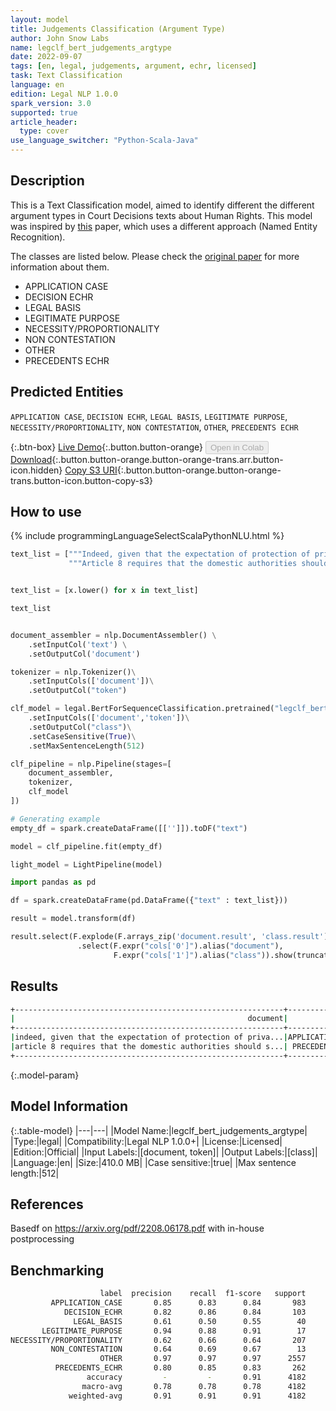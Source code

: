 ```yaml
---
layout: model
title: Judgements Classification (Argument Type)
author: John Snow Labs
name: legclf_bert_judgements_argtype
date: 2022-09-07
tags: [en, legal, judgements, argument, echr, licensed]
task: Text Classification
language: en
edition: Legal NLP 1.0.0
spark_version: 3.0
supported: true
article_header:
  type: cover
use_language_switcher: "Python-Scala-Java"
---
```


## Description

This is a Text Classification model, aimed to identify different the different argument types in Court Decisions texts about Human Rights. This model was inspired by [this](https://arxiv.org/pdf/2208.06178.pdf) paper, which uses a different approach (Named Entity Recognition).

The classes are listed below. Please check the [original paper](https://arxiv.org/pdf/2208.06178.pdf) for more information about them.

- APPLICATION CASE
- DECISION ECHR
- LEGAL BASIS
- LEGITIMATE PURPOSE
- NECESSITY/PROPORTIONALITY
- NON CONTESTATION
- OTHER
- PRECEDENTS ECHR

## Predicted Entities

`APPLICATION CASE`, `DECISION ECHR`, `LEGAL BASIS`, `LEGITIMATE PURPOSE`, `NECESSITY/PROPORTIONALITY`, `NON CONTESTATION`, `OTHER`, `PRECEDENTS ECHR`

{:.btn-box}
[Live Demo](https://demo.johnsnowlabs.com/finance/LEG_JUDGEMENTS_CLF/){:.button.button-orange}
<button class="button button-orange" disabled>Open in Colab</button>
[Download](https://s3.amazonaws.com/auxdata.johnsnowlabs.com/legal/models/legclf_bert_judgements_argtype_en_1.0.0_3.2_1662562438186.zip){:.button.button-orange.button-orange-trans.arr.button-icon.hidden}
[Copy S3 URI](s3://auxdata.johnsnowlabs.com/legal/models/legclf_bert_judgements_argtype_en_1.0.0_3.2_1662562438186.zip){:.button.button-orange.button-orange-trans.button-icon.button-copy-s3}

## How to use



<div class="tabs-box" markdown="1">
{% include programmingLanguageSelectScalaPythonNLU.html %}

```python
text_list = ["""Indeed, given that the expectation of protection of private life may be reduced on account of the public functions exercised, the Court considers that, in order to ensure a fair balancing of the interests at stake, the domestic courts, in assessing the facts submitted for their examination, ought to have taken into account the potential impact of the Prince's status as Head of State, and to have attempted, in that context, to determine the parts of the impugned article that belonged to the strictly private domain and what fell within the public sphere.""",
             """Article 8 requires that the domestic authorities should strike a fair balance between the interests of the child and those of the parents, and that, in the balancing process, particular importance should be attached to the best interests of the child, which, depending on their nature and seriousness, may override those of the parents. In particular, a parent can not be entitled under Article 8 to have such measures taken as would harm the child's health and development ( see Sahin, cited above, § 66, and Sommerfeld, cited above, § 64 )."""]


text_list = [x.lower() for x in text_list]

text_list


document_assembler = nlp.DocumentAssembler() \
    .setInputCol('text') \
    .setOutputCol('document')

tokenizer = nlp.Tokenizer()\
    .setInputCols(['document'])\
    .setOutputCol("token")

clf_model = legal.BertForSequenceClassification.pretrained("legclf_bert_judgements_argtype", "en", "legal/models")\
    .setInputCols(['document','token'])\
    .setOutputCol("class")\
    .setCaseSensitive(True)\
    .setMaxSentenceLength(512)

clf_pipeline = nlp.Pipeline(stages=[
    document_assembler, 
    tokenizer,
    clf_model   
])

# Generating example
empty_df = spark.createDataFrame([['']]).toDF("text")

model = clf_pipeline.fit(empty_df)

light_model = LightPipeline(model)

import pandas as pd

df = spark.createDataFrame(pd.DataFrame({"text" : text_list}))

result = model.transform(df)

result.select(F.explode(F.arrays_zip('document.result', 'class.result')).alias("cols"))\
               .select(F.expr("cols['0']").alias("document"),
                       F.expr("cols['1']").alias("class")).show(truncate = 60)
```

</div>

## Results

```bash
+------------------------------------------------------------+----------------+
|                                                    document|           class|
+------------------------------------------------------------+----------------+
|indeed, given that the expectation of protection of priva...|APPLICATION CASE|
|article 8 requires that the domestic authorities should s...| PRECEDENTS ECHR|
+------------------------------------------------------------+----------------+
```

{:.model-param}
## Model Information

{:.table-model}
|---|---|
|Model Name:|legclf_bert_judgements_argtype|
|Type:|legal|
|Compatibility:|Legal NLP 1.0.0+|
|License:|Licensed|
|Edition:|Official|
|Input Labels:|[document, token]|
|Output Labels:|[class]|
|Language:|en|
|Size:|410.0 MB|
|Case sensitive:|true|
|Max sentence length:|512|

## References

Basedf on https://arxiv.org/pdf/2208.06178.pdf with in-house postprocessing

## Benchmarking

```bash
                    label  precision    recall  f1-score   support
         APPLICATION_CASE       0.85      0.83      0.84       983
            DECISION_ECHR       0.82      0.86      0.84       103
              LEGAL_BASIS       0.61      0.50      0.55        40
       LEGITIMATE_PURPOSE       0.94      0.88      0.91        17
NECESSITY/PROPORTIONALITY       0.62      0.66      0.64       207
         NON_CONTESTATION       0.64      0.69      0.67        13
                    OTHER       0.97      0.97      0.97      2557
          PRECEDENTS_ECHR       0.80      0.85      0.83       262
                 accuracy         -         -       0.91      4182
                macro-avg       0.78      0.78      0.78      4182
             weighted-avg       0.91      0.91      0.91      4182
```